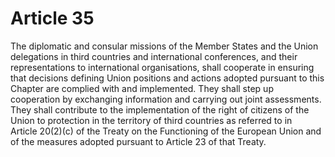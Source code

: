 # Article 35
The diplomatic and consular missions of the Member States and the Union delegations in third countries and international conferences, and their representations to international organisations, shall cooperate in ensuring that decisions defining Union positions and actions adopted pursuant to this Chapter are complied with and implemented. They shall step up cooperation by exchanging information and carrying out joint assessments. They shall contribute to the implementation of the right of citizens of the Union to protection in the territory of third countries as referred to in Article 20(2)(c) of the Treaty on the Functioning of the European Union and of the measures adopted pursuant to Article 23 of that Treaty.
